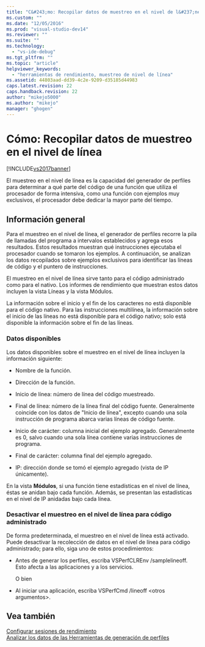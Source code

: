 ```yaml
---
title: "C&#243;mo: Recopilar datos de muestreo en el nivel de l&#237;nea | Microsoft Docs"
ms.custom: ""
ms.date: "12/05/2016"
ms.prod: "visual-studio-dev14"
ms.reviewer: ""
ms.suite: ""
ms.technology: 
  - "vs-ide-debug"
ms.tgt_pltfrm: ""
ms.topic: "article"
helpviewer_keywords: 
  - "herramientas de rendimiento, muestreo de nivel de línea"
ms.assetid: 44803aad-dd39-4c2e-9209-d35185d44983
caps.latest.revision: 22
caps.handback.revision: 22
author: "mikejo5000"
ms.author: "mikejo"
manager: "ghogen"
---
```

# C&#243;mo: Recopilar datos de muestreo en el nivel de l&#237;nea
[!INCLUDE[vs2017banner](../code-quality/includes/vs2017banner.md)]

El muestreo en el nivel de línea es la capacidad del generador de perfiles para determinar a qué parte del código de una función que utiliza el procesador de forma intensiva, como una función con ejemplos muy exclusivos, el procesador debe dedicar la mayor parte del tiempo.  
  
## Información general  
 Para el muestreo en el nivel de línea, el generador de perfiles recorre la pila de llamadas del programa a intervalos establecidos y agrega esos resultados.  Estos resultados muestran qué instrucciones ejecutaba el procesador cuando se tomaron los ejemplos.  A continuación, se analizan los datos recopilados sobre ejemplos exclusivos para identificar las líneas de código y el puntero de instrucciones.  
  
 El muestreo en el nivel de línea sirve tanto para el código administrado como para el nativo.  Los informes de rendimiento que muestran estos datos incluyen la vista Líneas y la vista Módulos.  
  
 La información sobre el inicio y el fin de los caracteres no está disponible para el código nativo.  Para las instrucciones multilínea, la información sobre el inicio de las líneas no está disponible para el código nativo; solo está disponible la información sobre el fin de las líneas.  
  
### Datos disponibles  
 Los datos disponibles sobre el muestreo en el nivel de línea incluyen la información siguiente:  
  
-   Nombre de la función.  
  
-   Dirección de la función.  
  
-   Inicio de línea: número de línea del código muestreado.  
  
-   Final de línea: número de la línea final del código fuente.  Generalmente coincide con los datos de "Inicio de línea", excepto cuando una sola instrucción de programa abarca varias líneas de código fuente.  
  
-   Inicio de carácter: columna inicial del ejemplo agregado.  Generalmente es 0, salvo cuando una sola línea contiene varias instrucciones de programa.  
  
-   Final de carácter: columna final del ejemplo agregado.  
  
-   IP: dirección donde se tomó el ejemplo agregado \(vista de IP únicamente\).  
  
 En la vista **Módulos**, si una función tiene estadísticas en el nivel de línea, éstas se anidan bajo cada función.  Además, se presentan las estadísticas en el nivel de IP anidadas bajo cada línea.  
  
### Desactivar el muestreo en el nivel de línea para código administrado  
 De forma predeterminada, el muestreo en el nivel de línea está activado.  Puede desactivar la recolección de datos en el nivel de línea para código administrado; para ello, siga uno de estos procedimientos:  
  
-   Antes de generar los perfiles, escriba VSPerfCLREnv \/samplelineoff.  Esto afecta a las aplicaciones y a los servicios.  
  
     O bien  
  
-   Al iniciar una aplicación, escriba VSPerfCmd \/lineoff \<otros argumentos\>.  
  
## Vea también  
 [Configurar sesiones de rendimiento](../profiling/configuring-performance-sessions.md)   
 [Analizar los datos de las Herramientas de generación de perfiles](../profiling/analyzing-performance-tools-data.md)